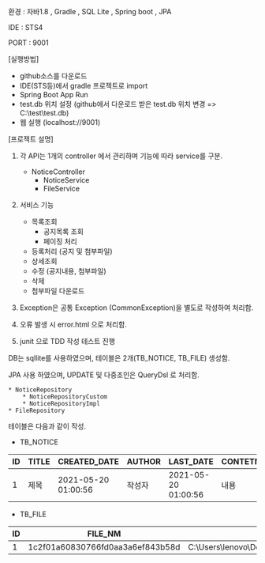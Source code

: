 환경 : 자바1.8 , Gradle , SQL Lite , Spring boot , JPA 

IDE : STS4

PORT : 9001


[실행방법] 
- github소스를 다운로드
- IDE(STS등)에서 gradle 프로젝트로 import
- Spring Boot App Run 
- test.db 위치 설정 (github에서 다운로드 받은 test.db 위치 변경 => C:\\test\\test.db)
- 웹 실행 (localhost://9001) 



[프로젝트 설명]
1. 각 API는 1개의 controller 에서 관리하며 기능에 따라 service를 구분.
	* NoticeController
		* NoticeService
		* FileService
2. 서비스 기능
	* 목록조회
		* 공지목록 조회
		* 페이징 처리
	* 등록처리 (공지 및 첨부파일)
	* 상세조회
	* 수정 (공지내용, 첨부파일)
	* 삭제	
	* 첨부파일 다운로드
	
3. Exception은 공통 Exception (CommonException)을 별도로 작성하여 처리함.
4. 오류 발생 시 error.html 으로 처리함.
5. junit 으로 TDD 작성 테스트 진행

DB는 sqllite를 사용하였으며, 테이블은 2개(TB_NOTICE, TB_FILE) 생성함.

JPA 사용 하였으며, UPDATE 및 다중조인은 QueryDsl 로 처리함.

	* NoticeRepository
		* NoticeRepositoryCustom
		* NoticeRepositoryImpl
	* FileRepository

테이블은 다음과 같이 작성.

* TB_NOTICE

ID|TITLE|CREATED_DATE|AUTHOR|LAST_DATE|CONTETNS|FILE_ID
---|---|---|---|---|---|---|
1|제목|2021-05-20 01:00:56|작성자|2021-05-20 01:00:56|내용|1|

* TB_FILE

ID|FILE_NM|FILE_PATH|ORG_FILE_NM
---|---|---|---|
1|1c2f01a60830766fd0aa3a6ef843b58d|C:\Users\lenovo\Documents\notice\files\1c2f01a60830766fd0aa3a6ef843b58d|TEST.PNG|
